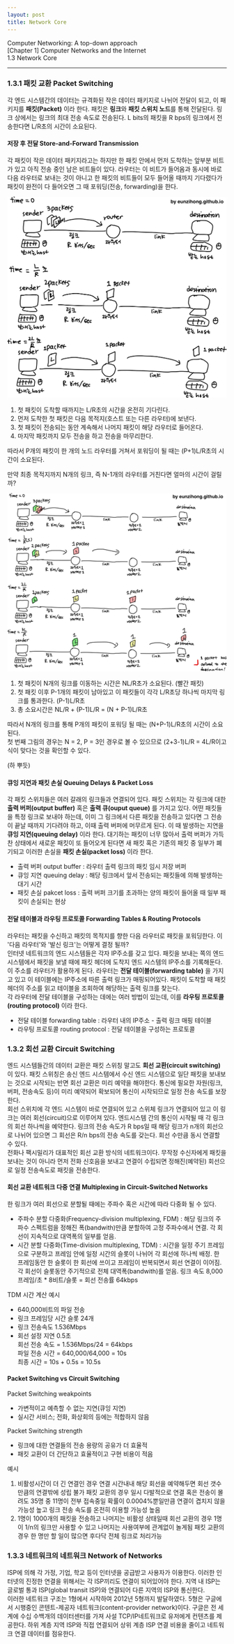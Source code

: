```yaml
---
layout: post
title: Network Core
---
```


Computer Networking: A top-down approach  
[Chapter 1] Computer Networks and the Internet  
1.3 Network Core  

----  

### 1.3.1 패킷 교환 Packet Switching  
각 엔드 시스템간의 데이터는 규격화된 작은 데이터 패키지로 나뉘어 전달이 되고, 이 패키지를 **패킷(Packet)** 이라 한다. 패킷은 **링크**와 **패킷 스위치 노드**를 통해 전달된다. 링크 상에서는 링크의 최대 전송 속도로 전송된다. L bits의 패킷을 R bps의 링크에서 전송한다면 L/R초의 시간이 소요된다.  

#### 저장 후 전달 Store-and-Forward Transmission  
각 패킷이 작은 데이터 패키지라고는 하지만 한 패킷 안에서 먼저 도착하는 앞부분 비트가 있고 아직 전송 중인 남은 비트들이 있다. 라우터는 이 비트가 들어옴과 동시에 바로 다음 라우터로 보내는 것이 아니고 한 패킷의 비트들이 모두 들어올 때까지 기다렸다가 패킷이 완전이 다 들어오면 그 때 포워딩(전송, forwarding)을 한다.  

![store-and-forward](/assets/image/blog/2020-05-31/store-and-forward.jpg)  

1. 첫 패킷이 도착할 때까지는 L/R초의 시간을 온전히 기다린다.
2. 먼저 도착한 첫 패킷은 다음 목적지(호스트 또는 다른 라우터)에 보낸다.
3. 첫 패킷이 전송되는 동안 계속해서 나머지 패킷이 해당 라우터로 들어온다.
4. 마지막 패킷까지 모두 전송을 하고 전송을 마무리한다.  

따라서 P개의 패킷이 한 개의 노드 라우터를 거쳐서 포워딩이 될 때는 (P+1)L/R초의 시간이 소요된다.  

만약 최종 목적지까지 N개의 링크, 즉 N-1개의 라우터를 거친다면 얼마의 시간이 걸릴까?  

![multirouter_packet](/assets/image/blog/2020-05-31/NlinkPpacket.jpg)  

1. 첫 패킷이 N개의 링크를 이동하는 시간은 NL/R초가 소요된다. (빨간 패킷)
2. 첫 패킷 이후 P-1개의 패킷이 남아있고 이 패킷들이 각각 L/R초당 하나씩 마지막 링크를 통과한다. (P-1)L/R초  
3. 총 소요시간은 NL/R + (P-1)L/R = (N + P-1)L/R초  

따라서 N개의 링크를 통해 P개의 패킷이 포워딩 될 때는 (N+P-1)L/R초의 시간이 소요된다.  
첫 번째 그림의 경우는 N = 2, P = 3인 경우로 볼 수 있으므로 (2+3-1)L/R = 4L/R이고 식이 맞다는 것을 확인할 수 있다.  

(하 뿌듯)  

#### 큐잉 지연과 패킷 손실 Queuing Delays & Packet Loss  
각 패킷 스위치들은 여러 갈래의 링크들과 연결되어 있다. 패킷 스위치는 각 링크에 대한 **출력 버퍼(output buffer)** 혹은 **출력 큐(ouput queue)** 를 가지고 있다. 어떤 패킷들을 특정 링크로 보내야 하는데, 이미 그 링크에서 다른 패킷을 전송하고 있다면 그 전송이 끝날 때까지 기다려야 하고, 이때 출력 버퍼에 머무르게 된다. 이 때 발생하는 지연을 **큐잉 지연(queuing delay)** 이라 한다. 대기하는 패킷이 너무 많아서 출력 버퍼가 가득 찬 상태에서 새로운 패킷이 또 들어오게 된다면 새 패킷 혹은 기존의 패킷 중 일부가 폐기되고 이러한 손실을 **패킷 손실(packet loss)** 이라 한다.  

- 출력 버퍼 output buffer : 라우터 출력 링크의 패킷 임시 저장 버퍼 
- 큐잉 지연 queuing delay : 해당 링크에서 앞서 전송되는 패킷들에 의해 발생하는 대기 시간 
- 패킷 손실 pakcet loss : 출력 버퍼 크기를 초과하는 양의 패킷이 들어올 때 일부 패킷이 손실되는 현상 

#### 전달 테이블과 라우팅 프로토콜 Forwarding Tables & Routing Protocols  
라우터는 패킷을 수신하고 패킷의 목적지를 향한 다음 라우터로 패킷을 포워딩한다. 이 '다음 라우터'와 '발신 링크'는 어떻게 결정 될까?  
인터넷 네트워크의 엔드 시스템들은 각자 IP주소를 갖고 있다. 패킷을 보내는 쪽의 엔드 시스템에서 패킷을 보낼 때에 패킷 헤더에 도착지 엔드 시스템의 IP주소를 기록해둔다. 이 주소를 라우터가 활용하게 된다. 라우터는 **전달 테이블(forwarding table)** 을 가지고 있고 이 테이블에는 IP주소에 따른 출력 링크가 매핑되어있다. 패킷이 도착할 때 패킷 헤더의 주소를 읽고 테이블을 조회하여 해당하는 출력 링크를 찾는다.   
각 라우터에 전달 테이블을 구성하는 데에는 여러 방법이 있는데, 이를 **라우팅 프로토콜(routing protocol)** 이라 한다.  

- 전달 테이블 forwarding table : 라우터 내의 IP주소 - 출력 링크 매핑 테이블  
- 라우팅 프로토콜 routing protocol : 전달 테이블을 구성하는 프로토콜  

### 1.3.2 회선 교환 Circuit Switching  
엔드 시스템들간의 데이터 교환은 패킷 스위칭 말고도 **회선 교환(circuit switching)** 이 있다. 패킷 스위칭은 송신 엔드 시스템에서 수신 엔드 시스템으로 일단 패킷을 보내보는 것으로 시작되는 반면 회선 교환은 미리 예약을 해야한다. 통신에 필요한 자원(링크, 버퍼, 전송속도 등)이 미리 예약되어 확보되어 통신이 시작되므로 일정 전송 속도를 보장한다.   
회선 스위치에 각 엔드 시스템이 바로 연결되어 있고 스위체 링크가 연결되어 있고 이 링크는 여러 회선(circuit)으로 이루어져 있다. 엔드시스템 간의 통신이 시작될 때 각 링크의 회선 하나씩을 예약한다. 링크의 전송 속도가 R bps일 때 해당 링크가 n개의 회선으로 나뉘어 있으면 그 회선은 R/n bps의 전송 속도를 갖는다. 회선 수만큼 동시 연결할 수 있다.   
전화나 팩시밀리가 대표적인 회선 교환 방식의 네트워크이다. 무작정 수신자에게 패킷을 보내는 것이 아니라 먼저 전화 신호음을 보내고 연결이 수립되면 정해진(예약된) 회선으로 일정 전송속도로 패킷을 전송한다.  

#### 회선 교환 네트워크 다중 연결 Multiplexing in Circuit-Switched Networks  
한 링크가 여러 회선으로 분할될 때에는 주파수 혹은 시간에 따라 다중화 될 수 있다.  

- 주파수 분할 다중화(Frequency-division multiplexing, FDM) : 해당 링크의 주파수 스펙트럼을 정해진 폭(bandwith)만큼 분할하여 고정 주파수에서 연결. 각 회선이 지속적으로 대역폭의 일부를 얻음.  
- 시간 분할 다중화(Time-division multiplexing, TDM) : 시간을 일정 주기 프레임으로 구분하고 프레임 안에 일정 시간의 슬롯이 나뉘어 각 회선에 하나씩 배정. 한 프레임동안 한 슬롯이 한 회선에 쓰이고 프레임이 반복되면서 회선 연결이 이어짐. 각 회선이 슬롯동안 주기적으로 전체 대역폭(bandwith)를 얻음. 링크 속도 8,000프레임/초 * 8비트/슬롯 = 회선 전송률 64kbps    

TDM 시간 계산 예시  
- 640,000비트의 파일 전송
- 링크 프레임당 시간 슬롯 24개
- 링크 전송속도 1.536Mbps
- 회선 설정 지연 0.5초  
회선 전송 속도 = 1.536Mbps/24 = 64kbps  
파일 전송 시간 = 640,000/64,000 = 10s  
최종 시간 = 10s + 0.5s = 10.5s  

#### Packet Switching vs Circuit Switching  
Packet Switching weakpoints  

- 가변적이고 예측할 수 없는 지연(큐잉 지연)  
- 실시간 서비스; 전화, 화상회의 등에는 적합하지 않음

Packet Switching strength  

- 링크에 대한 연결들의 전송 용량의 공유가 더 효율적  
- 패킷 교환이 더 간단하고 효율적이고 구현 비용이 적음  

예시  
1. 비활성시간이 더 긴 연결인 경우 연결 시간내내 해당 회선을 예약해두면 회선 갯수만큼의 연결밖에 성립 불가 패킷 교환의 경우 일시 다발적으로 연결 혹은 전송이 몰려도 35명 중 11명이 전부 접속중일 확률이 0.0004%뿐일만큼 연결이 겹치지 않을 가능성 높고 링크 전송 속도를 온전히 이용할 가능성 높음  
2. 1명이 1000개의 패킷을 전송하고 나머지는 비활성 상태일때 회선 교환의 경우 1명이 1/n의 링크만 사용할 수 있고 나머지는 사용여부에 관계없이 놀게됨 패킷 교환의 경우 한 명만 할 일이 많으면 후다닥 전체 링크로 처리가능  


### 1.3.3 네트워크의 네트워크 Network of Networks  
ISP에 의해 각 가정, 기업, 학교 등이 인터넷을 공급받고 사용자가 이용한다. 이러한 인터넷의 진정한 연결을 위해서는 각 ISP끼리도 연결이 되어있어야 한다. 지역 내 ISP는 글로벌 통과 ISP(global transit ISP)와 연결되어 다른 지역의 ISP와 통신한다.  
이러한 네트워크 구조는 1형에서 시작하여 2012년 5형까지 발달하였다. 5형은 구글에서 시행중인 콘텐트-제공자 네트워크(content-provider network)이다. 구글은 전 세계에 수십 수백개의 데이터센터를 가져 사설 TCP/IP네트워크로 유저에게 컨텐츠를 제공한다. 하위 계층 지역 ISP와 직접 연결되어 상위 계층 ISP 연결 비용을 줄이고 네트워크 연결 데이터를 점유한다.   

<br>
<br>